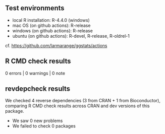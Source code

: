 ## Test environments

* local R installation: R-4.4.0 (windows)
* mac OS (on github actions): R-release
* windows (on github actions): R-release
* ubuntu (on github actions): R-devel, R-release, R-oldrel-1

cf. https://github.com/larmarange/ggstats/actions

## R CMD check results

0 errors | 0 warnings | 0 note

## revdepcheck results

We checked 4 reverse dependencies (3 from CRAN + 1 from Bioconductor), comparing R CMD check results across CRAN and dev versions of this package.

 * We saw 0 new problems
 * We failed to check 0 packages
